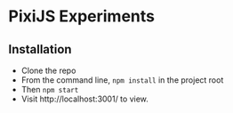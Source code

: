 # PixiJS Experiments

## Installation

* Clone the repo
* From the command line, `npm install` in the project root
* Then `npm start`
* Visit http://localhost:3001/ to view.
